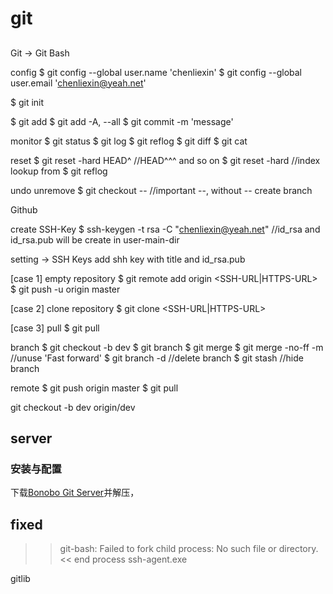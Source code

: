 
# git

## 


Git -> Git Bash

config
$ git config --global user.name 'chenliexin'
$ git config --global user.email 'chenliexin@yeah.net'

$ git init

$ git add <path>
$ git add -A, --all
$ git commit -m 'message'

monitor
$ git status
$ git log
$ git reflog
$ git diff <path>
$ git cat <path>

reset
$ git reset -hard HEAD^ //HEAD^^^ and so on
$ git reset -hard <index> //index lookup from $ git reflog

undo unremove
$ git checkout -- <path> //important --, without -- create branch

Github 

create SSH-Key
$ ssh-keygen -t rsa -C "chenliexin@yeah.net"
//id_rsa and id_rsa.pub will be create in user-main-dir

setting -> SSH Keys
add shh key with title and id_rsa.pub

[case 1] empty repository
$ git remote add origin <SSH-URL|HTTPS-URL>
$ git push -u origin master

[case 2] clone repository
$ git clone <SSH-URL|HTTPS-URL>

[case 3] pull
$ git pull

branch
$ git checkout -b dev
$ git branch
$ git merge <branch-name>
$ git merge -no-ff -m //unuse 'Fast forward'
$ git branch -d <branch-name> //delete branch
$ git stash //hide branch

remote
$ git push origin master
$ git pull

git checkout -b dev origin/dev

## server

### 安装与配置

下载[Bonobo Git Server](https://bonobogitserver.com/)并解压，




## fixed

>> git-bash: Failed to fork child process: No such file or directory.
<< end process ssh-agent.exe



gitlib

